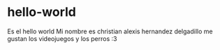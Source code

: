 # hello-world
Es el hello world
Mi nombre es christian alexis hernandez delgadillo me gustan los videojuegos y los perros :3

